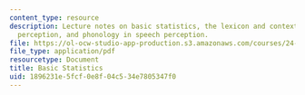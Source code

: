 ```yaml
---
content_type: resource
description: Lecture notes on basic statistics, the lexicon and context in speech
  perception, and phonology in speech perception.
file: https://ol-ocw-studio-app-production.s3.amazonaws.com/courses/24-910-topics-in-linguistic-theory-laboratory-phonology-spring-2007/1896231e5fcf0e8f04c534e7805347f0_lec9_1_stats.pdf
file_type: application/pdf
resourcetype: Document
title: Basic Statistics
uid: 1896231e-5fcf-0e8f-04c5-34e7805347f0
---
```

